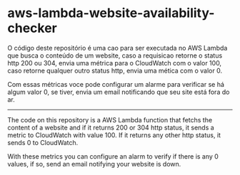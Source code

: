 # aws-lambda-website-availability-checker


O código deste repositório é uma cao para ser executada no AWS Lambda que busca o conteúdo
de um website, caso a requisicao retorne o status http 200 ou 304, envia uma métrica para o 
CloudWatch com o valor 100, caso retorne qualquer outro status http, envia uma mética com 
o valor 0.

Com essas métricas voce pode configurar um alarme para verificar se há algum valor 0, se 
tiver, envia um email notificando que seu site está fora do ar.


-----------------------------------------



The code on this repository is a AWS Lambda function that fetchs the content of a website
and if it returns 200 or 304 http status, it sends a metric to CloudWatch with value 100. 
If it returns any other http status, it sends 0 to CloudWatch.

With these metrics you can configure an alarm to verify if there is any 0 values, if so, 
send an email notifying your website is down.


